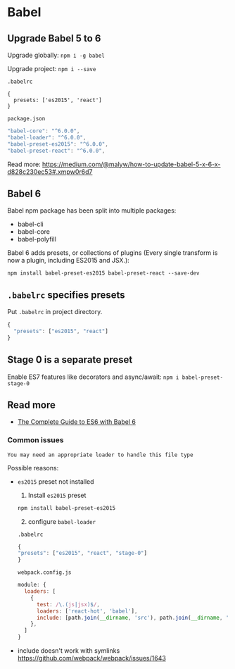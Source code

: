 # Babel

## Upgrade Babel 5 to 6
Upgrade globally: `npm i -g babel`

Upgrade project: `npm i --save`

`.babelrc`
```
{
  presets: ['es2015', 'react']
}
```

`package.json`
```js
"babel-core": "^6.0.0",
"babel-loader": "^6.0.0",
"babel-preset-es2015": "^6.0.0",
"babel-preset-react": "^6.0.0",
```

Read more: https://medium.com/@malyw/how-to-update-babel-5-x-6-x-d828c230ec53#.xmpw0r6d7


## Babel 6
Babel npm package has been split into multiple packages:
- babel-cli
- babel-core
- babel-polyfill

Babel 6 adds presets, or collections of plugins (Every single transform is now a plugin, including ES2015 and JSX.):

`npm install babel-preset-es2015 babel-preset-react --save-dev`

## `.babelrc` specifies presets
Put `.babelrc` in project directory.
```js
{
  "presets": ["es2015", "react"]
}
```

## Stage 0 is a separate preset
Enable ES7 features like decorators and async/await: `npm i babel-preset-stage-0`

## Read more
- [The Complete Guide to ES6 with Babel 6](http://jamesknelson.com/the-complete-guide-to-es6-with-babel-6/)

### Common issues
```
You may need an appropriate loader to handle this file type
```

Possible reasons:
- `es2015` preset not installed
  1. Install `es2015` preset

  ```sh
  npm install babel-preset-es2015
  ```

  2. configure `babel-loader`

  `.babelrc`
  ```js
  {
  "presets": ["es2015", "react", "stage-0"]
  }
  ```

  `webpack.config.js`
  ```js
  module: {
    loaders: [
      {
        test: /\.(js|jsx)$/,
        loaders: ['react-hot', 'babel'],
        include: [path.join(__dirname, 'src'), path.join(__dirname, 'example')]
      },      
    ]
  }
  ```

-  include doesn't work with symlinks https://github.com/webpack/webpack/issues/1643

